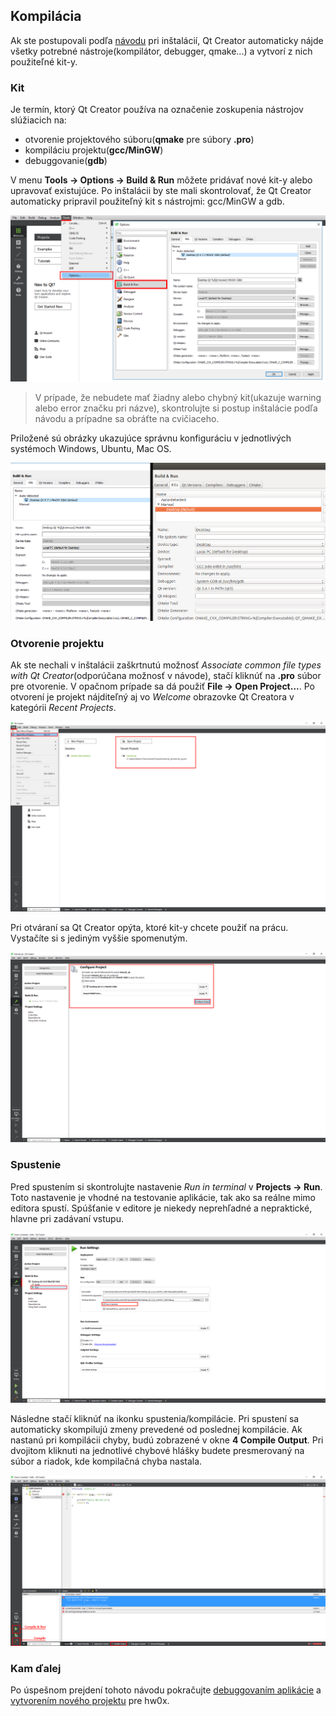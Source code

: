 ## Kompilácia

Ak ste postupovali podľa [návodu](/qt-creator/installation.md) pri inštalácií, Qt Creator automaticky nájde všetky potrebné nástroje(kompilátor, debugger, qmake...) a vytvorí z nich použiteľné kit-y.

### Kit

Je termín, ktorý Qt Creator používa na označenie zoskupenia nástrojov slúžiacich na:
- otvorenie projektového súboru(**qmake** pre súbory **.pro**)
- kompiláciu projektu(**gcc/MinGW**)
- debuggovanie(**gdb**)

V menu **Tools → Options → Build & Run** môžete pridávať nové kit-y alebo upravovať existujúce. Po inštalácii by ste mali skontrolovať, že Qt Creator automaticky pripravil použiteľný kit s nástrojmi: gcc/MinGW a gdb. 

![](/images/qt-creator/setup_01.png)

> V prípade, že nebudete mať žiadny alebo chybný kit(ukazuje warning alebo error značku pri názve), skontrolujte si postup inštalácie podľa návodu a prípadne sa obráťte na cvičiaceho.

Priložené sú obrázky ukazujúce správnu konfiguráciu v jednotlivých systémoch Windows, Ubuntu, Mac OS.

![](/images/qt-creator/setup_02.png)

### Otvorenie projektu

Ak ste nechali v inštalácii zaškrtnutú možnosť *Associate common file types with Qt Creator*(odporúčana možnosť v návode), stačí kliknúť na **.pro** súbor pre otvorenie. V opačnom prípade sa dá použiť **File → Open Project...**. Po otvorení je projekt nájditeľný aj vo *Welcome* obrazovke Qt Creatora v kategórii *Recent Projects*. 

![](/images/qt-creator/open_01.png)

Pri otváraní sa Qt Creator opýta, ktoré kit-y chcete použiť na prácu. Vystačíte si s jediným vyššie spomenutým.

![](/images/qt-creator/open_02.png)

### Spustenie

Pred spustením si skontrolujte nastavenie *Run in terminal* v **Projects → Run**. Toto nastavenie je vhodné na testovanie aplikácie, tak ako sa reálne mimo editora spustí. Spúšťanie v editore je niekedy neprehľadné a nepraktické, hlavne pri zadávaní vstupu.

![](/images/qt-creator/open_03.png)

Následne stačí kliknúť na ikonku spustenia/kompilácie. Pri spustení sa automaticky skompilujú zmeny prevedené od poslednej kompilácie. Ak nastanú pri kompilácii chyby, budú zobrazené v okne **4 Compile Output**. Pri dvojitom kliknuti na jednotlivé chybové hlášky budete presmerovaný na súbor a riadok, kde kompilačná chyba nastala.

![](/images/qt-creator/compile_01.png)

### Kam ďalej

Po úspešnom prejdení tohoto návodu pokračujte [debuggovaním aplikácie](/qt-creator/debug.md) a [vytvorením nového projektu](/qt-creator.create.md) pre hw0x.